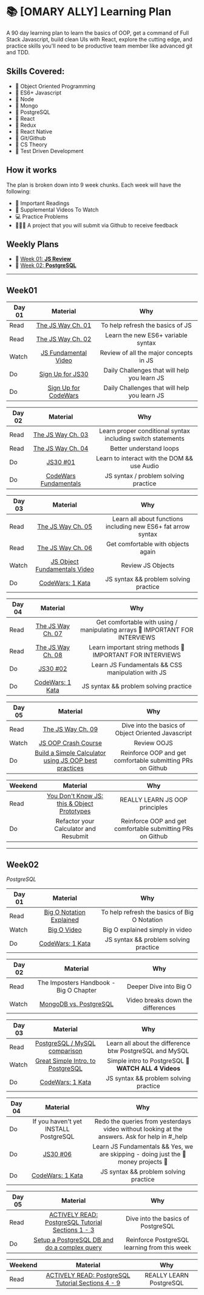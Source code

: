 # 📚 [OMARY ALLY] Learning Plan

A 90 day learning plan to learn the basics of OOP, get a command of Full Stack Javascript, build clean UIs with React, explore the cutting edge, and practice skills you'll need to be productive team member like advanced git and TDD.


## Skills Covered:

- 💎 Object Oriented Programming
- 💎 ES6+ Javascript
- 💎 Node
- 💎 Mongo
- 💎 PostgreSQL
- 💎 React
- 💎 Redux
- 💎 React Native
- 💎 Git/Github
- 💎 CS Theory
- 💎 Test Driven Development

## How it works

The plan is broken down into 9 week chunks. Each week will have the following:

- 📖 Important Readings
- 📼 Supplemental Videos To Watch
- 💻 Practice Problems
- 👩🏽‍💻 A project that you will submit via Github to receive feedback


## Weekly Plans
- 🚀 [Week 01: **JS Review**](#week01)
- 🚀 [Week 02: **PostgreSQL**](#week02)


***
## Week01

| Day 01    | Material     | Why   |
| ---------|:-------------:| :-----:|
| Read     | [The JS Way Ch. 01](https://github.com/bpesquet/thejsway/blob/master/manuscript/chapter01.md) | To help refresh the basics of JS |
| Read     | [The JS Way Ch. 02](https://github.com/bpesquet/thejsway/blob/master/manuscript/chapter02.md) | Learn the new ES6+ variable syntax |
| Watch    | [JS Fundamental Video](https://youtu.be/hdI2bqOjy3c)      | Review of all the major concepts in JS |
| Do       | [Sign Up for JS30](https://javascript30.com/)      | Daily Challenges that will help you learn JS |
| Do       | [Sign Up for CodeWars](https://www.codewars.com/)  | Daily Challenges that will help you learn JS  |

| Day 02    | Material     | Why   |
| ---------|:-------------:| :-----:|
| Read     | [The JS Way Ch. 03](https://github.com/bpesquet/thejsway/blob/master/manuscript/chapter03.md) | Learn proper conditional syntax including switch statements |
| Read     | [The JS Way Ch. 04](https://github.com/bpesquet/thejsway/blob/master/manuscript/chapter04.md) | Better understand loops |
| Do       | [JS30 #01](https://javascript30.com/)      | Learn to interact with the DOM && use Audio |
| Do       | [CodeWars Fundamentals](https://www.codewars.com/)  | JS syntax / problem solving practice  |

| Day 03    | Material     | Why   |
| ---------|:-------------:| :-----:|
| Read     | [The JS Way Ch. 05](https://github.com/bpesquet/thejsway/blob/master/manuscript/chapter05.md) | Learn all about functions including new ES6+ fat arrow syntax |
| Read     | [The JS Way Ch. 06](https://github.com/bpesquet/thejsway/blob/master/manuscript/chapter06.md) | Get comfortable with objects again |
| Watch    | [JS Object Fundamentals Video](https://youtu.be/-e5h4IGKZRY)      | Review JS Objects |
| Do       | [CodeWars: 1 Kata](https://www.codewars.com/)  | JS syntax && problem solving practice  |

| Day 04    | Material     | Why   |
| ---------|:-------------:| :-----:|
| Read     | [The JS Way Ch. 07](https://github.com/bpesquet/thejsway/blob/master/manuscript/chapter07.md) | Get comfortable with using / manipulating arrays 🚨 IMPORTANT FOR INTERVIEWS |
| Read     | [The JS Way Ch. 08](https://github.com/bpesquet/thejsway/blob/master/manuscript/chapter08.md) | Learn important string methods 🚨 IMPORTANT FOR INTERVIEWS  |
| Do       | [JS30 #02](https://javascript30.com/)      | Learn JS Fundamentals && CSS manipulation with JS |
| Do       | [CodeWars: 1 Kata](https://www.codewars.com/)  | JS syntax && problem solving practice  |

| Day 05    | Material     | Why   |
| ---------|:-------------:| :-----:|
| Read     | [The JS Way Ch. 09](https://github.com/bpesquet/thejsway/blob/master/manuscript/chapter09.md) | Dive into the basics of Object Oriented Javascript |
| Watch    | [JS OOP Crash Course](https://youtu.be/vDJpGenyHaA)      | Review OOJS |
| Do       | [Build a Simple Calculator using JS OOP best practices](https://github.com/Resilient-Labs/week01-alumni-project-calculator)  | Reinforce OOP and get comfortable submitting PRs on Github  |

| Weekend    | Material     | Why   |
| ---------|:-------------:| :-----:|
| Read     | [You Don't Know JS: this & Object Prototypes](https://github.com/getify/You-Dont-Know-JS/blob/master/this%20&%20object%20prototypes/README.md#you-dont-know-js-this--object-prototypes) | REALLY LEARN JS OOP principles |
| Do       | Refactor your Calculator and Resubmit  | Reinforce OOP and get comfortable submitting PRs on Github  |

***

## Week02
*PostgreSQL*

| Day 01    | Material     | Why   |
| ---------|:-------------:| :-----:|
| Read     | [Big O Notation Explained](https://medium.freecodecamp.org/big-o-notation-simply-explained-with-illustrations-and-video-87d5a71c0174) | To help refresh the basics of Big O Notation |
| Watch    | [Big O Video](https://youtu.be/v4cd1O4zkGw)      | Big O explained simply in video |
| Do       | [CodeWars: 1 Kata](https://www.codewars.com/)  | JS syntax && problem solving practice  |

| Day 02    | Material     | Why   |
| ---------|:-------------:| :-----:|
| Read     | The Imposters Handbook - Big O Chapter | Deeper Dive into Big O |
| Watch    | [MongoDB vs. PostgreSQL](https://youtu.be/eM7hzKwvTq8)      | Video breaks down the differences   |

| Day 03    | Material     | Why   |
| ---------|:-------------:| :-----:|
| Read     | [PostgreSQL / MySQL comparison](https://blog.panoply.io/postgresql-vs.-mysqld) | Learn all about the difference btw PostgreSQL and MySQL |
| Watch    | [Great Simple Intro. to PostgreSQL](https://youtu.be/xaWlS9HtWYw)      | Simple intro to PostgreSQL 🚨 **WATCH ALL 4 Videos** |
| Do       | [CodeWars: 1 Kata](https://www.codewars.com/)  | JS syntax && problem solving practice  |

| Day 04    | Material     | Why   |
| ---------|:-------------:| :-----:|
| Do   | If you haven't  yet INSTALL PostgreSQL | Redo the queries from yesterdays video without looking at the answers. Ask for help in #_help  |
| Do       | [JS30 #06](https://javascript30.com/)      | Learn JS Fundamentals && Yes, we are skipping - doing just the 🤑 money projects 🤑 |
| Do       | [CodeWars: 1 Kata](https://www.codewars.com/)  | JS syntax && problem solving practice  |

| Day 05    | Material     | Why   |
| ---------|:-------------:| :-----:|
| Read     | [ACTIVELY READ: PostgreSQL Tutorial Sections 1 - 3](http://www.postgresqltutorial.com/) | Dive into the basics of PostgreSQL |
| Do       | [Setup a PostgreSQL DB and do a complex query](https://github.com/Resilient-Labs/week02-alumni-project-postgres-query)  | Reinforce PostgreSQL learning from this week  |

| Weekend    | Material     | Why   |
| ---------|:-------------:| :-----:|
| Read     | [ACTIVELY READ: PostgreSQL Tutorial Sections 4 - 9](http://www.postgresqltutorial.com/) | REALLY LEARN PostgreSQL |
